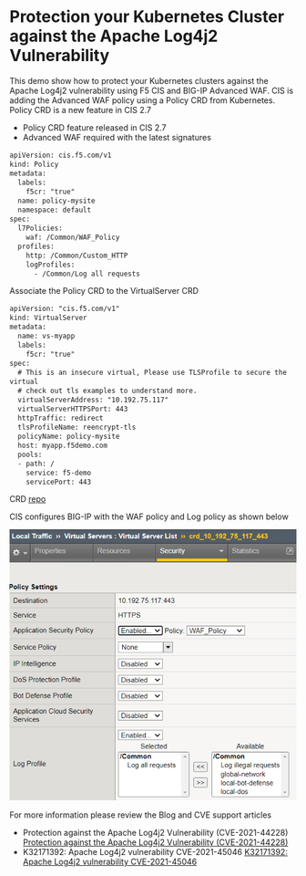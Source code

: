# Protection your Kubernetes Cluster against the Apache Log4j2 Vulnerability

This demo show how to protect your Kubernetes clusters against the Apache Log4j2 vulnerability using F5 CIS and BIG-IP Advanced WAF. CIS is adding the Advanced WAF policy using a Policy CRD from Kubernetes. Policy CRD is a new feature in CIS 2.7


- Policy CRD feature released in CIS 2.7
- Advanced WAF required with the latest signatures 

```
apiVersion: cis.f5.com/v1
kind: Policy
metadata:
  labels:
    f5cr: "true"
  name: policy-mysite
  namespace: default
spec:
  l7Policies:
    waf: /Common/WAF_Policy
  profiles:
    http: /Common/Custom_HTTP
    logProfiles:
      - /Common/Log all requests
```

Associate the Policy CRD to the VirtualServer CRD

```
apiVersion: "cis.f5.com/v1"
kind: VirtualServer
metadata:
  name: vs-myapp
  labels:
    f5cr: "true"
spec:
  # This is an insecure virtual, Please use TLSProfile to secure the virtual
  # check out tls examples to understand more.
  virtualServerAddress: "10.192.75.117"
  virtualServerHTTPSPort: 443
  httpTraffic: redirect
  tlsProfileName: reencrypt-tls
  policyName: policy-mysite
  host: myapp.f5demo.com
  pools:
  - path: /
    service: f5-demo
    servicePort: 443
```

CRD [repo](https://github.com/mdditt2000/kubernetes-1-19/tree/master/cis%202.7/log4j/crd)

CIS configures BIG-IP with the WAF policy and Log policy as shown below

![policy](https://github.com/mdditt2000/kubernetes-1-19/blob/master/cis%202.7/log4j/diagram/2021-12-21_16-19-23.png)

For more information please review the Blog and CVE support articles

- Protection against the Apache Log4j2 Vulnerability (CVE-2021-44228) [Protection against the Apache Log4j2 Vulnerability (CVE-2021-44228)](https://www.f5.com/company/blog/protection-against-apache-log4j2-vulnerability)
- K32171392: Apache Log4j2 vulnerability CVE-2021-45046 [K32171392: Apache Log4j2 vulnerability CVE-2021-45046](https://support.f5.com/csp/article/K32171392)